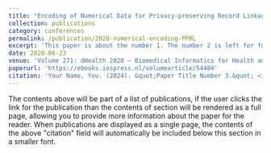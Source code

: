 ```yaml
---
title: "Encoding of Numerical Data for Privacy-preserving Record Linkage"
collection: publications
category: conferences
permalink: /publication/2020-numerical-encoding-PPRL
excerpt: 'This paper is about the number 1. The number 2 is left for future work.'
date: 2020-06-23
venue: 'Volume 271: dHealth 2020 – Biomedical Informatics for Health and Care'
paperurl: 'https://ebooks.iospress.nl/volumearticle/54484'
citation: 'Your Name, You. (2024). &quot;Paper Title Number 3.&quot; <i>GitHub Journal of Bugs</i>. 1(3).'
---
```


The contents above will be part of a list of publications, if the user clicks the link for the publication than the contents of section will be rendered as a full page, allowing you to provide more information about the paper for the reader. When publications are displayed as a single page, the contents of the above "citation" field will automatically be included below this section in a smaller font.